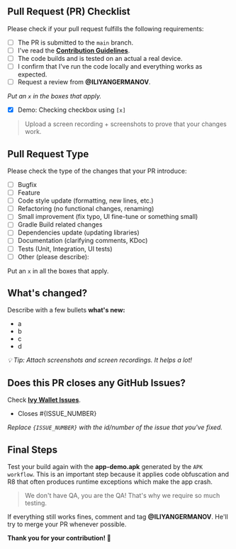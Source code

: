 ## Pull Request (PR) Checklist
Please check if your pull request fulfills the following requirements:
- [ ] The PR is submitted to the `main` branch.
- [ ] I've read the **[Contribution Guidelines](https://github.com/Ivy-Apps/ivy-wallet/blob/main/CONTRIBUTING.md)**.
- [ ] The code builds and is tested on an actual a real device.
- [ ] I confirm that I've run the code locally and everything works as expected.
- [ ] Request a review from **@ILIYANGERMANOV**.

_Put an `x` in the boxes that apply._
- [x] Demo: Checking checkbox using `[x]`

> Upload a screen recording + screenshots to prove that your changes work.

## Pull Request Type
Please check the type of the changes that your PR introduce:

- [ ] Bugfix
- [ ] Feature
- [ ] Code style update (formatting, new lines, etc.)
- [ ] Refactoring (no functional changes, renaming)
- [ ] Small improvement (fix typo, UI fine-tune or something small)
- [ ] Gradle Build related changes
- [ ] Dependencies update (updating libraries)
- [ ] Documentation (clarifying comments, KDoc)
- [ ] Tests (Unit, Integration, UI tests)
- [ ] Other (please describe):

Put an `x` in all the boxes that apply.


## What's changed?
Describe with a few bullets **what's new:**
- a
- b
- c
- d

_💡 Tip: Attach screenshots and screen recordings. It helps a lot!_

## Does this PR closes any GitHub Issues?

Check **[Ivy Wallet Issues](https://github.com/Ivy-Apps/ivy-wallet/issues)**.
- Closes #{ISSUE_NUMBER}

_Replace `{ISSUE_NUMBER}` with the id/number of the issue that you've fixed._

## Final Steps

Test your build again with the **app-demo.apk** generated by the `APK workflow`. This is an important step because it applies code obfuscation and R8 that often produces runtime exceptions which make the app crash.

> We don't have QA, you are the QA! That's why we require so much testing.

If everything still works fines, comment and tag **@ILIYANGERMANOV**. He'll try to merge your PR whenever possible.

**Thank you for your contribution! 🎉**